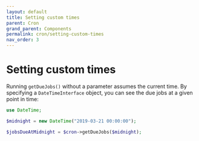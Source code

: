 ```yaml
---
layout: default
title: Setting custom times
parent: Cron
grand_parent: Components
permalink: cron/setting-custom-times
nav_order: 3
---
```




# Setting custom times

Running `getDueJobs()` without a parameter assumes the current time.
By specifying a `DateTimeInterface` object, you can see the due jobs at a given point in time:

```php
use DateTime;

$midnight = new DateTime("2019-03-21 00:00:00");

$jobsDueAtMidnight = $cron->getDueJobs($midnight);
```
